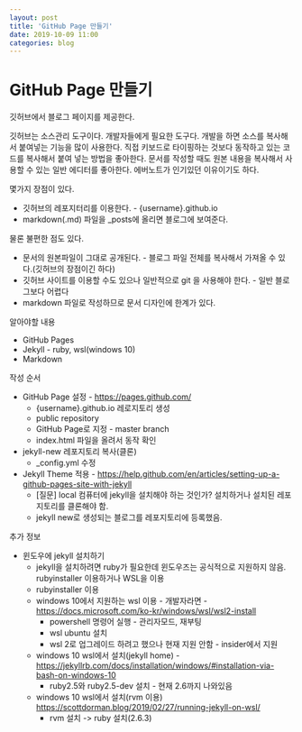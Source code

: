 ```yaml
---
layout: post
title: 'GitHub Page 만들기'
date: 2019-10-09 11:00
categories: blog
---
```




# GitHub Page 만들기
깃허브에서 블로그 페이지를 제공한다.

깃허브는 소스관리 도구이다. 개발자들에게 필요한 도구다. 개발을 하면 소스를 복사해서 붙여넣는 기능을 많이 사용한다. 직접 키보드로 타이핑하는 것보다 동작하고 있는 코드를 복사해서 붙여 넣는 방법을 좋아한다. 문서를 작성할 때도 원본 내용을 복사해서 사용할 수 있는 일반 에디터를 좋아한다. 에버노트가 인기있던 이유이기도 하다.

몇가지 장점이 있다.
* 깃허브의 레포지터리를 이용한다. - {username}.github.io
* markdown(.md) 파일을 _posts에 올리면 블로그에 보여준다.

물론 불편한 점도 있다. 
* 문서의 원본파일이 그대로 공개된다. - 블로그 파일 전체를 복사해서 가져올 수 있다.(깃허브의 장점이긴 하다)
* 깃허브 사이트를 이용할 수도 있으나 일반적으로 git 을 사용해야 한다. - 일반 블로그보다 어렵다
* markdown 파일로 작성하므로 문서 디자인에 한계가 있다.

알아야할 내용
* GitHub Pages
* Jekyll - ruby, wsl(windows 10)
* Markdown

작성 순서
* GitHub Page 설정 - https://pages.github.com/
  - {username}.github.io 레로지토리 생성
  - public repository
  - GitHub Page로 지정 - master branch
  - index.html 파일을 올려서 동작 확인
* jekyll-new 레포지토리 복사(클론)
  - _config.yml 수정
* Jekyll Theme 적용 - https://help.github.com/en/articles/setting-up-a-github-pages-site-with-jekyll
  - [질문] local 컴퓨터에 jekyll을 설치해야 하는 것인가? 설치하거나 설치된 레포지토리를 클론해야 함.
  - jekyll new로 생성되는 블로그를 레포지토리에 등록했음.

추가 정보
* 윈도우에 jekyll 설치하기
  - jekyll을 설치하려면 ruby가 필요한데 윈도우즈는 공식적으로 지원하지 않음. rubyinstaller 이용하거나 WSL을 이용
  - rubyinstaller 이용
  - windows 10에서 지원하는 wsl 이용 - 개발자라면 - https://docs.microsoft.com/ko-kr/windows/wsl/wsl2-install
    - powershell 명령어 실행 - 관리자모드, 재부팅
    - wsl ubuntu 설치
    - wsl 2로 업그레이드 하려고 했으나 현재 지원 안함 - insider에서 지원 
  - windows 10 wsl에서 설치(jekyll home) - https://jekyllrb.com/docs/installation/windows/#installation-via-bash-on-windows-10
    - ruby2.5와 ruby2.5-dev 설치 - 현재 2.6까지 나와있음
  - windows 10 wsl에서 설치(rvm 이용) https://scottdorman.blog/2019/02/27/running-jekyll-on-wsl/ 
    - rvm 설치 -> ruby 설치(2.6.3)